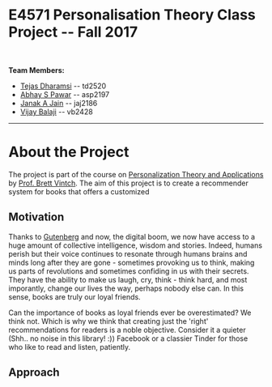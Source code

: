 # E4571 Personalisation Theory Class Project  -- Fall 2017

<br>

**Team Members:**
- [Tejas Dharamsi](https://github.com/Dharamsitejas) -- td2520
- [Abhay S Pawar](https://github.com/abhayspawar) -- asp2197
- [Janak A Jain](https://github.com/janakajain) -- jaj2186
- [Vijay Balaji](https://github.com/vijaybalaji30) -- vb2428

<hr>

# About the Project  
  
The project is part of the course on [Personalization Theory and Applications](https://ds-personalization.github.io/class/) by [Prof. Brett Vintch](http://www.cns.nyu.edu/~vintch/). The aim of this project is to create a recommender system for books that offers a customized 
  

## Motivation  

Thanks to [Gutenberg](https://en.wikipedia.org/wiki/Johannes_Gutenberg) and now, the digital boom, we now have access to a huge amount of collective intelligence, wisdom and stories. Indeed, humans perish but their voice continues to resonate through humans brains and minds long after they are gone - sometimes provoking us to think, making us parts of revolutions and sometimes confiding in us with their secrets. They have the ability to make us laugh, cry, think - think hard, and most imporantly, change our lives the way, perhaps nobody else can. In this sense, books are truly our loyal friends.

Can the importance of books as loyal friends ever be overestimated? We think not. Which is why we think that creating just the 'right' recommendations for readers is a noble objective. Consider it a quieter (Shh.. no noise in this library! :)) Facebook or a classier Tinder for those who like to read and listen, patiently.

  
## Approach  
  
## 